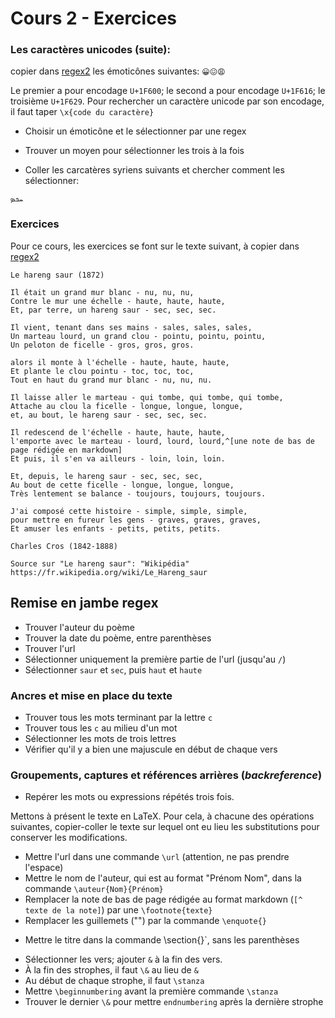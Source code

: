 # Cours 2 - Exercices

###  Les caractères unicodes (suite):

 copier dans [regex2](https://regex101.com/) les émoticônes suivantes:
`😀😖😩`

Le premier a pour encodage `U+1F600`; le second a pour encodage `U+1F616`; le troisième `U+1F629`.
 Pour rechercher un caractère unicode par son encodage, il faut taper `\x{code du caractère}`

- Choisir un émoticône et le sélectionner par une regex
- Trouver un moyen pour sélectionner les trois à la fois

- Coller les carcatères syriens suivants et chercher comment les sélectionner: 
```
ܚܟܤ

```

### Exercices

Pour ce cours, les exercices se font sur le texte suivant, à copier dans [regex2](https://regex101.com/)

```
Le hareng saur (1872)

Il était un grand mur blanc - nu, nu, nu,
Contre le mur une échelle - haute, haute, haute,
Et, par terre, un hareng saur - sec, sec, sec.

Il vient, tenant dans ses mains - sales, sales, sales,
Un marteau lourd, un grand clou - pointu, pointu, pointu,
Un peloton de ficelle - gros, gros, gros.

alors il monte à l'échelle - haute, haute, haute,
Et plante le clou pointu - toc, toc, toc,
Tout en haut du grand mur blanc - nu, nu, nu.

Il laisse aller le marteau - qui tombe, qui tombe, qui tombe,
Attache au clou la ficelle - longue, longue, longue,
et, au bout, le hareng saur - sec, sec, sec.

Il redescend de l'échelle - haute, haute, haute,
l'emporte avec le marteau - lourd, lourd, lourd,^[une note de bas de page rédigée en markdown]
Et puis, il s'en va ailleurs - loin, loin, loin.

Et, depuis, le hareng saur - sec, sec, sec,
Au bout de cette ficelle - longue, longue, longue,
Très lentement se balance - toujours, toujours, toujours.

J'ai composé cette histoire - simple, simple, simple,
pour mettre en fureur les gens - graves, graves, graves,
Et amuser les enfants - petits, petits, petits.

Charles Cros (1842-1888)

Source sur "Le hareng saur": "Wikipédia"  https://fr.wikipedia.org/wiki/Le_Hareng_saur
```

## Remise en jambe regex


- Trouver l'auteur du poème
- Trouver la date du poème, entre parenthèses
- Trouver l'url
- Sélectionner uniquement la première partie de l'url  (jusqu'au `/`)
- Sélectionner `saur` et `sec`,  puis `haut` et `haute`


### Ancres et  mise en place du texte


- Trouver tous les mots terminant par la lettre `c` 
- Trouver tous les `c` au milieu d'un mot
- Sélectionner les mots de trois lettres
- Vérifier qu'il y a bien une majuscule en début de chaque vers


### Groupements, captures et références arrières (*backreference*)

- Repérer les mots ou expressions répétés trois fois. 

Mettons à présent le texte en LaTeX. Pour cela, à chacune des opérations suivantes, copier-coller le texte sur lequel ont eu lieu les substitutions pour conserver les modifications.

- Mettre l'url dans une commande `\url` (attention, ne pas prendre l'espace)
- Mettre le nom de l'auteur, qui est au format "Prénom Nom",  dans la commande `\auteur{Nom}{Prénom}`
- Remplacer la note de bas de page rédigée au format markdown (`[^ texte de la note]`) par une  `\footnote{texte}`
- Remplacer les guillemets ("") par la commande `\enquote{}` 
+ Mettre le titre dans la commande \section{}`, sans les parenthèses
- Sélectionner les vers; ajouter `&` à la fin des vers.
- À la fin des strophes, il faut `\&` au lieu de `&`
- Au début de chaque strophe, il faut `\stanza`
- Mettre `\beginnumbering` avant la première commande `\stanza`
- Trouver le dernier `\&` pour mettre `endnumbering` après la dernière strophe

 
